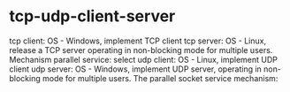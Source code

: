 # tcp-udp-client-server
tcp client: OS - Windows, implement TCP client tcp server: OS - Linux, release a TCP server operating in non-blocking mode for multiple users. Mechanism parallel service: select udp client: OS - Linux, implement UDP client udp server: OS - Windows, implement UDP server, operating in non-blocking mode for multiple users. The parallel socket service mechanism:
